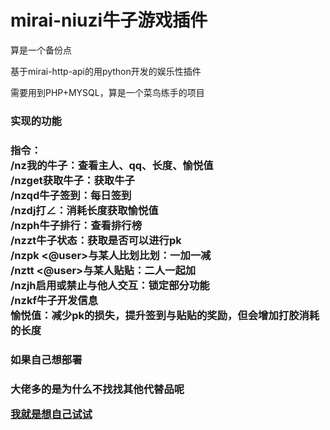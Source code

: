 # mirai-niuzi牛子游戏插件
<p>算是一个备份点</p>
<p>基于mirai-http-api的用python开发的娱乐性插件</p>
<p>需要用到PHP+MYSQL，算是一个菜鸟练手的项目</p>
<p><h3>实现的功能<h3></p>
<p>指令：<br>/nz我的牛子：查看主人、qq、长度、愉悦值<br>
/nzget获取牛子：获取牛子<br>
/nzqd牛子签到：每日签到<br>
/nzdj打∠：消耗长度获取愉悦值<br>
/nzph牛子排行：查看排行榜<br>
/nzzt牛子状态：获取是否可以进行pk<br>
/nzpk <@user>与某人比划比划：一加一减<br>
/nztt <@user>与某人贴贴：二人一起加<br>
/nzjh启用或禁止与他人交互：锁定部分功能<br>
/nzkf牛子开发信息<br>愉悦值：减少pk的损失，提升签到与贴贴的奖励，但会增加打胶消耗的长度
</p>
<p><h3>如果自己想部署<h3></p>
<p>大佬多的是为什么不找找其他代替品呢</p>
<p><a href="https://github.com/lxyddice/mirai-niuzi/bushu.html">我就是想自己试试</p>
